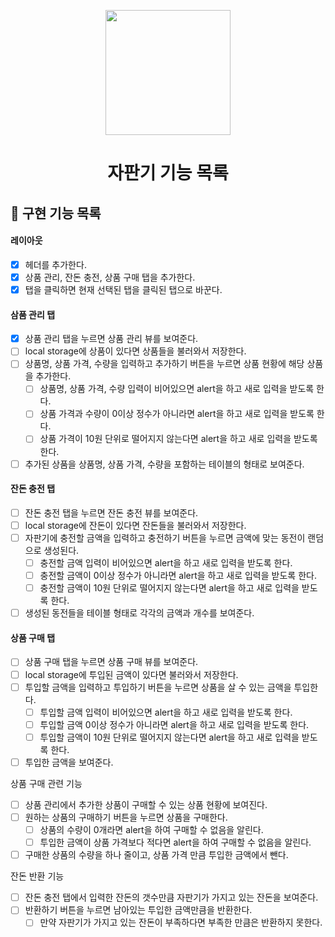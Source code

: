 <p align="middle" >
  <img width="200px;" src="https://github.com/woowacourse/javascript-vendingmachine-precourse/raw/main/images/beverage_icon.png?raw=true"/>
</p>
<h1 align="middle">자판기 기능 목록</h1>

## 🎯 구현 기능 목록

#### 레이아웃

- [x] 헤더를 추가한다.
- [x] 상품 관리, 잔돈 충전, 상품 구매 탭을 추가한다.
- [x] 탭을 클릭하면 현재 선택된 탭을 클릭된 탭으로 바꾼다.

#### 삼품 관리 탭

- [x] 상품 관리 탭을 누르면 상품 관리 뷰를 보여준다.
- [ ] local storage에 상품이 있다면 상품들을 불러와서 저장한다.
- [ ] 상품명, 상품 가격, 수량을 입력하고 추가하기 버튼을 누르면 상품 현황에 해당 상품을 추가한다.
  - [ ] 상품명, 상품 가격, 수량 입력이 비어있으면 alert을 하고 새로 입력을 받도록 한다.
  - [ ] 상품 가격과 수량이 0이상 정수가 아니라면 alert을 하고 새로 입력을 받도록 한다.
  - [ ] 상품 가격이 10원 단위로 떨어지지 않는다면 alert을 하고 새로 입력을 받도록 한다.
- [ ] 추가된 상품을 상품명, 상품 가격, 수량을 포함하는 테이블의 형태로 보여준다.

#### 잔돈 충전 탭

- [ ] 잔돈 충전 탭을 누르면 잔돈 충전 뷰를 보여준다.
- [ ] local storage에 잔돈이 있다면 잔돈들을 불러와서 저장한다.
- [ ] 자판기에 충전할 금액을 입력하고 충전하기 버튼을 누르면 금액에 맞는 동전이 랜덤으로 생성된다.
  - [ ] 충전할 금액 입력이 비어있으면 alert을 하고 새로 입력을 받도록 한다.
  - [ ] 충전할 금액이 0이상 정수가 아니라면 alert을 하고 새로 입력을 받도록 한다.
  - [ ] 충전할 금액이 10원 단위로 떨어지지 않는다면 alert을 하고 새로 입력을 받도록 한다.
- [ ] 생성된 동전들을 테이블 형태로 각각의 금액과 개수를 보여준다.

#### 상품 구매 탭

- [ ] 상품 구매 탭을 누르면 상품 구매 뷰를 보여준다.
- [ ] local storage에 투입된 금액이 있다면 불러와서 저장한다.
- [ ] 투입할 금액을 입력하고 투입하기 버튼을 누르면 상품을 살 수 있는 금액을 투입한다.
  - [ ] 투입할 금액 입력이 비어있으면 alert을 하고 새로 입력을 받도록 한다.
  - [ ] 투입할 금액 0이상 정수가 아니라면 alert을 하고 새로 입력을 받도록 한다.
  - [ ] 투입할 금액이 10원 단위로 떨어지지 않는다면 alert을 하고 새로 입력을 받도록 한다.
- [ ] 투입한 금액을 보여준다.

상품 구매 관련 기능

- [ ] 상품 관리에서 추가한 상품이 구매할 수 있는 상품 현황에 보여진다.
- [ ] 원하는 상품의 구매하기 버튼을 누르면 상품을 구매한다.
  - [ ] 상품의 수량이 0개라면 alert을 하여 구매할 수 없음을 알린다.
  - [ ] 투입한 금액이 상품 가격보다 적다면 alert을 하여 구매할 수 없음을 알린다.
- [ ] 구매한 상품의 수량을 하나 줄이고, 상품 가격 만큼 투입한 금액에서 뺀다.

잔돈 반환 기능

- [ ] 잔돈 충전 탭에서 입력한 잔돈의 갯수만큼 자판기가 가지고 있는 잔돈을 보여준다.
- [ ] 반환하기 버튼을 누르면 남아있는 투입한 금액만큼을 반환한다.
  - [ ] 만약 자판기가 가지고 있는 잔돈이 부족하다면 부족한 만큼은 반환하지 못한다.
